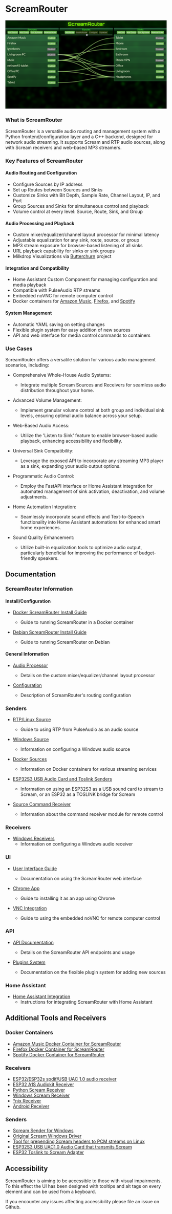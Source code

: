 # **ScreamRouter**

![Screenshot of ScreamRouter](/images/ScreamRouter.png)

### What is ScreamRouter

ScreamRouter is a versatile audio routing and management system with a Python frontend/configuration layer and a C++ backend, designed for network audio streaming. It supports Scream and RTP audio sources, along with Scream receivers and web-based MP3 streamers. 

### Key Features of ScreamRouter

#### Audio Routing and Configuration
* Configure Sources by IP address
* Set up Routes between Sources and Sinks
* Customize Sinks with Bit Depth, Sample Rate, Channel Layout, IP, and Port
* Group Sources and Sinks for simultaneous control and playback
* Volume control at every level: Source, Route, Sink, and Group

#### Audio Processing and Playback
* Custom mixer/equalizer/channel layout processor for minimal latency
* Adjustable equalization for any sink, route, source, or group
* MP3 stream exposure for browser-based listening of all sinks
* URL playback capability for sinks or sink groups
* Milkdrop Visualizations via [Butterchurn](https://github.com/jberg/butterchurn) project

#### Integration and Compatibility
* Home Assistant Custom Component for managing configuration and media playback
* Compatible with PulseAudio RTP streams
* Embedded noVNC for remote computer control
* Docker containers for [Amazon Music](https://github.com/netham45/screamrouter-amazon-music-docker), [Firefox](https://github.com/netham45/screamrouter-firefox-docker), and [Spotify](https://github.com/netham45/screamrouter-spotify-docker)

#### System Management
* Automatic YAML saving on setting changes
* Flexible plugin system for easy addition of new sources
* API and web interface for media control commands to containers

### Use Cases

ScreamRouter offers a versatile solution for various audio management scenarios, including:

* Comprehensive Whole-House Audio Systems:
   - Integrate multiple Scream Sources and Receivers for seamless audio distribution throughout your home.

* Advanced Volume Management:
   - Implement granular volume control at both group and individual sink levels, ensuring optimal audio balance across your setup.

* Web-Based Audio Access:
   - Utilize the 'Listen to Sink' feature to enable browser-based audio playback, enhancing accessibility and flexibility.

* Universal Sink Compatibility:
   - Leverage the exposed API to incorporate any streaming MP3 player as a sink, expanding your audio output options.

* Programmatic Audio Control:
   - Employ the FastAPI interface or Home Assistant integration for automated management of sink activation, deactivation, and volume adjustments.

* Home Automation Integration:
   - Seamlessly incorporate sound effects and Text-to-Speech functionality into Home Assistant automations for enhanced smart home experiences.

* Sound Quality Enhancement:
   - Utilize built-in equalization tools to optimize audio output, particularly beneficial for improving the performance of budget-friendly speakers.

## Documentation

### ScreamRouter Information

#### Install/Configuration

* [Docker ScreamRouter Install Guide](Readme/docker-screamrouter.md)
  - Guide to running ScreamRouter in a Docker container

* [Debian ScreamRouter Install Guide](/Readme/debian-screamrouter.md)
  - Guide to running ScreamRouter on Debian

#### General Information

* [Audio Processor](Readme/processor.md)
  - Details on the custom mixer/equalizer/channel layout processor

* [Configuration](Readme/configuration.md)
  - Description of ScreamRouter's routing configuration

### Senders

* [RTP/Linux Source](Readme/rtp-source.md)
  - Guide to using RTP from PulseAudio as an audio source

* [Windows Source](Readme/scream-source.md)
  - Information on configuring a Windows audio source

* [Docker Sources](Readme/docker-sources.md)
  - Information on Docker containers for various streaming services

* [ESP32S3 USB Audio Card and Toslink Senders](Readme/esp32-scream-sender.md)
  - Information on using an ESP32S3 as a USB sound card to stream to Scream, or an ESP32 as a TOSLINK bridge for Scream

* [Source Command Receiver](Readme/command_receiver.md)
  - Information about the command receiver module for remote control

### Receivers

* [Windows Receivers](Readme/windows-scream-receiver.md)
  - Information on configuring a Windows audio receiver

### UI

* [User Interface Guide](Readme/ui.md)
  - Documentation on using the ScreamRouter web interface

* [Chrome App](Readme/chrome-app-manifest.md)
  - Guide to installing it as an app using Chrome

* [VNC Integration](Readme/vnc.md)
  - Guide to using the embedded noVNC for remote computer control

### API

* [API Documentation](Readme/api.md)
  - Details on the ScreamRouter API endpoints and usage

* [Plugins System](Readme/plugins.md)
  - Documentation on the flexible plugin system for adding new sources

### Home Assistant

* [Home Assistant Integration](Readme/homeassistant.md)
  - Instructions for integrating ScreamRouter with Home Assistant

## Additional Tools and Receivers
### Docker Containers
* [Amazon Music Docker Container for ScreamRouter](https://github.com/netham45/screamrouter-amazon-music-docker)
* [Firefox Docker Container for ScreamRouter](https://github.com/netham45/screamrouter-firefox-docker)
* [Spotify Docker Container for ScreamRouter](https://github.com/netham45/screamrouter-spotify-docker)

### Receivers
* [ESP32/ESP32s spdif/USB UAC 1.0 audio receiver](https://github.com/netham45/esp32-scream-receiver)
* [ESP32 A1S Audiokit Receiver](https://github.com/netham45/esp32-audiokit-screamreader)
* [Python Scream Receiver](https://github.com/netham45/pyscreamreader)
* [Windows Scream Receiver](https://github.com/netham45/windows-scream-receiver/)
* [*nix Receiver](https://github.com/duncanthrax/scream/tree/master/Receivers/unix)
* [Android Receiver](https://github.com/martinellimarco/scream-android/)

### Senders
* [Scream Sender for Windows](https://github.com/netham45/windows-scream-sender)
* [Original Scream Windows Driver](https://github.com/duncanthrax/scream/)
* [Tool for prepending Scream headers to PCM streams on Linux](https://github.com/netham45/screamsender)
* [ESP32S3 USB UAC1.0 Audio Card that transmits Scream](https://github.com/netham45/esp32s-usb-scream-sender)
* [ESP32 Toslink to Scream Adapter](https://github.com/netham45/esp32s-toslink-sender)

## Accessibility

ScreamRouter is aiming to be accessible to those with visual impairments. To this effect the UI has been designed with tooltips and alt tags on every element and can be used from a keyboard.

If you encounter any issues affecting accessibility please file an issue on Github.
